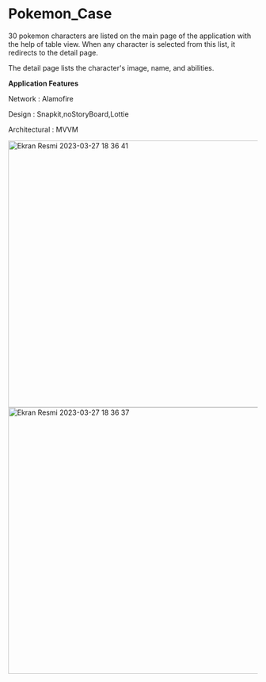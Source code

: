 # Pokemon_Case

30 pokemon characters are listed on the main page of the application with the help of table view. When any character is selected from this list, it redirects to the detail page.

The detail page lists the character's image, name, and abilities.




<strong>Application Features</strong>


Network : Alamofire

Design : Snapkit,noStoryBoard,Lottie

Architectural : MVVM


<img height="538" alt="Ekran Resmi 2023-03-27 18 36 41" src="https://user-images.githubusercontent.com/82399051/227990901-510764f6-4a9f-44bb-ae34-01cb1f515e83.png"><img height="538" alt="Ekran Resmi 2023-03-27 18 36 37" src="https://user-images.githubusercontent.com/82399051/227990922-2a270d37-0963-4f06-b4bc-b8f5e74cebd1.png">
